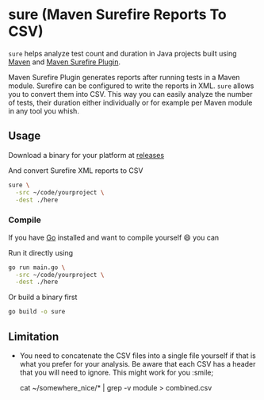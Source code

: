 # sure (Maven Surefire Reports To CSV)

`sure` helps analyze test count and duration in Java projects built using
[Maven](https://maven.apache.org/) and
[Maven Surefire Plugin](https://maven.apache.org/surefire/maven-surefire-plugin/).

Maven Surefire Plugin generates reports after running tests in a Maven module.
Surefire can be configured to write the reports in XML. `sure` allows you
to convert them into CSV. This way you can easily analyze the number of tests,
their duration either individually or for example per Maven module in any tool
you whish.

## Usage

Download a binary for your platform at
[releases](https://github.com/teleivo/maven-surefire-reports-to-csv/releases)

And convert Surefire XML reports to CSV

```sh
sure \
  -src ~/code/yourproject \
  -dest ./here
```

### Compile

If you have [Go](https://golang.org/) installed and want to compile yourself
:smile: you can

Run it directly using

```sh
go run main.go \
  -src ~/code/yourproject \
  -dest ./here
```

Or build a binary first

```sh
go build -o sure
```

## Limitation

* You need to concatenate the CSV files into a single file yourself if that is
  what you prefer for your analysis. Be aware that each CSV has a header that
  you will need to ignore. This might work for you :smile;

    cat ~/somewhere_nice/* | grep -v module > combined.csv
